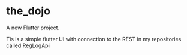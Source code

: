 # the_dojo

A new Flutter project.

Tis is a simple flutter UI with connection to the REST in my repositories called RegLogApi
